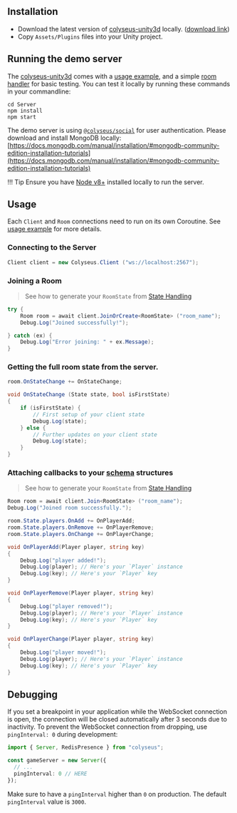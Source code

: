 ## Installation

- Download the latest version of [colyseus-unity3d](https://github.com/colyseus/colyseus-unity3d) locally. ([download link](https://github.com/colyseus/colyseus-unity3d/archive/master.zip))
- Copy `Assets/Plugins` files into your Unity project.

## Running the demo server

The [colyseus-unity3d](https://github.com/colyseus/colyseus-unity3d) comes with a [usage example](https://github.com/colyseus/colyseus-unity3d/blob/master/Assets/ColyseusClient.cs), and a simple [room handler](https://github.com/colyseus/colyseus-unity3d/blob/master/Server/DemoRoom.ts) for basic testing. You can test it locally by running these commands in your commandline:

```
cd Server
npm install
npm start
```

The demo server is using [`@colyseus/social`](/tools/colyseus-social/) for user authentication. Please download and install MongoDB locally: [https://docs.mongodb.com/manual/installation/#mongodb-community-edition-installation-tutorials](https://docs.mongodb.com/manual/installation/#mongodb-community-edition-installation-tutorials)

!!! Tip
    Ensure you have [Node v8+](http://nodejs.org/) installed locally to run the server.

## Usage

Each `Client` and `Room` connections need to run on its own Coroutine. See [usage example](https://github.com/colyseus/colyseus-unity3d/blob/master/Assets/ColyseusClient.cs) for more details.

### Connecting to the Server

```csharp
Client client = new Colyseus.Client ("ws://localhost:2567");
```

### Joining a Room

> See how to generate your `RoomState` from [State Handling](/state/schema/#client-side-schema-generation)

```csharp
try {
    Room room = await client.JoinOrCreate<RoomState> ("room_name");
    Debug.Log("Joined successfully!");

} catch (ex) {
    Debug.Log("Error joining: " + ex.Message);
}
```

### Getting the full room state from the server.

```csharp
room.OnStateChange += OnStateChange;

void OnStateChange (State state, bool isFirstState)
{
	if (isFirstState) {
		// First setup of your client state
		Debug.Log(state);
	} else {
		// Further updates on your client state
		Debug.Log(state);
	}
}
```

### Attaching callbacks to your [schema](/state/schema/#client-side) structures

> See how to generate your `RoomState` from [State Handling](https://docs.colyseus.io/state/schema/#client-side-schema-generation)

```csharp
Room room = await client.Join<RoomState> ("room_name");
Debug.Log("Joined room successfully.");

room.State.players.OnAdd += OnPlayerAdd;
room.State.players.OnRemove += OnPlayerRemove;
room.State.players.OnChange += OnPlayerChange;

void OnPlayerAdd(Player player, string key)
{
	Debug.Log("player added!");
	Debug.Log(player); // Here's your `Player` instance
	Debug.Log(key); // Here's your `Player` key
}

void OnPlayerRemove(Player player, string key)
{
	Debug.Log("player removed!");
	Debug.Log(player); // Here's your `Player` instance
	Debug.Log(key); // Here's your `Player` key
}

void OnPlayerChange(Player player, string key)
{
	Debug.Log("player moved!");
	Debug.Log(player); // Here's your `Player` instance
	Debug.Log(key); // Here's your `Player` key
}
```

## Debugging

If you set a breakpoint in your application while the WebSocket connection is open, the connection will be closed automatically after 3 seconds due to inactivity. To prevent the WebSocket connection from dropping, use `pingInterval: 0` during development:

```typescript
import { Server, RedisPresence } from "colyseus";

const gameServer = new Server({
  // ...
  pingInterval: 0 // HERE
});
```

Make sure to have a `pingInterval` higher than `0` on production. The default `pingInterval` value is `3000`.
